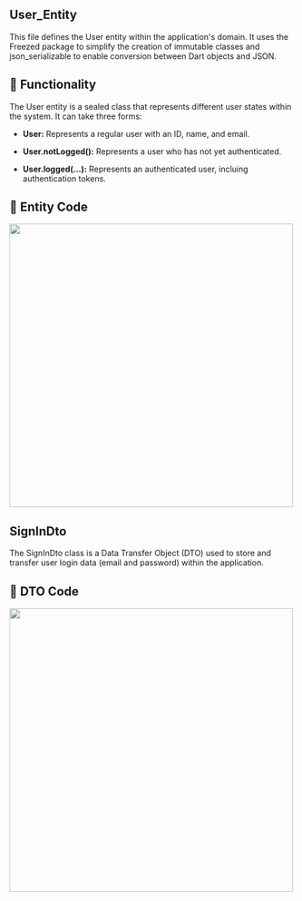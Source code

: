 ## User_Entity

This file defines the User entity within the application's domain. It uses the Freezed package to simplify the creation of immutable classes and json_serializable to enable conversion between Dart objects and JSON.

## 📌 Functionality

The User entity is a sealed class that represents different user states within the system. It can take three forms:

- **User:** Represents a regular user with an ID, name, and email.

- **User.notLogged():** Represents a user who has not yet authenticated.

- **User.logged(...):** Represents an authenticated user, incluing authentication tokens.

## 📜 Entity Code

<div>
  <img src="https://github.com/user-attachments/assets/c6508263-2552-4e77-84bc-8f5fdd389dd1" width="500px">
</div>

## SignInDto
The SignInDto class is a Data Transfer Object (DTO) used to store and transfer user login data (email and password) within the application.

## 📜 DTO Code

<div>
  <img src="https://github.com/user-attachments/assets/fa78a44b-1157-4a99-9fc2-8b1505a37978" width="500px">
</div>



